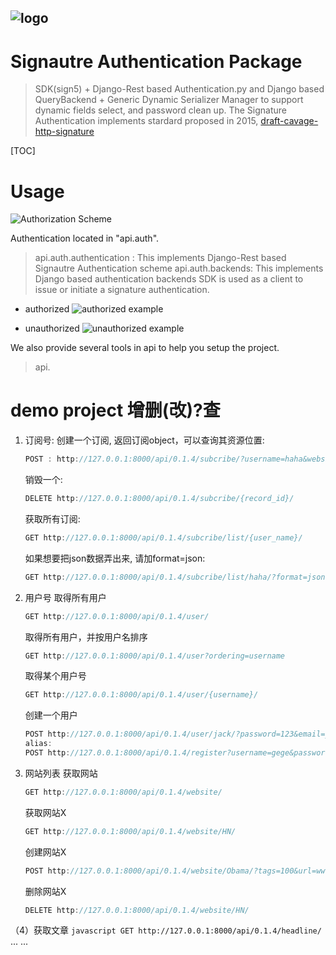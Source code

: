 ![logo](https://github.com/yiakwy/Siganture-Authentication-Package/raw/master/static/logo.png)
----------------------------------------------------------------------------------------------
Signautre Authentication Package
================================

> SDK(sign5) + Django-Rest based Authentication.py and Django based QueryBackend + Generic Dynamic Serializer Manager to support dynamic fields select, and password clean up.
> The Signature Authentication implements stardard proposed in 2015, [draft-cavage-http-signature](https://www.ietf.org/archive/id/draft-cavage-http-signatures-05)

[TOC]

# Usage
![Authorization Scheme](https://github.com/yiakwy/Siganture-Authentication-Package/raw/master/static/Authorization.png)


Authentication located in "api.auth".
> api.auth.authentication : This implements Django-Rest based Signautre Authentication scheme
> api.auth.backends: This implements Django based authentication backends
> SDK is used as a client to issue or initiate a signature authentication. 

- authorized
![authorized example](https://github.com/yiakwy/Siganture-Authentication-Package/raw/master/static/authorized.png)

- unauthorized
![unauthorized example](https://github.com/yiakwy/Siganture-Authentication-Package/raw/master/static/unauthorized.png)

We also provide several tools in api to help you setup the project.
> api.

# demo project 增删(改)?查
1. 订阅号:
	创建一个订阅, 返回订阅object，可以查询其资源位置:
	```javascript
	POST : http://127.0.0.1:8000/api/0.1.4/subcribe/?username=haha&website_name=HN
	```
	
	销毁一个:
	```javascript
	DELETE http://127.0.0.1:8000/api/0.1.4/subcribe/{record_id}/
	```
	
	获取所有订阅:
	```javascript
	GET http://127.0.0.1:8000/api/0.1.4/subcribe/list/{user_name}/
	```
	
	如果想要把json数据弄出来, 请加format=json:
	```javascript
	GET http://127.0.0.1:8000/api/0.1.4/subcribe/list/haha/?format=json
	```
2. 用户号
	取得所有用户
	```javascript
	GET http://127.0.0.1:8000/api/0.1.4/user/
	```
	
	取得所有用户，并按用户名排序
	```javascript
	GET http://127.0.0.1:8000/api/0.1.4/user?ordering=username
	```
	
	取得某个用户号
	```javascript
	GET http://127.0.0.1:8000/api/0.1.4/user/{username}/
	```
	
	创建一个用户
	```javascript
	POST http://127.0.0.1:8000/api/0.1.4/user/jack/?password=123&email=yiak.222@gmail.com
	alias: 
	POST http://127.0.0.1:8000/api/0.1.4/register?username=gege&password=asfdase&email=jiakechong@jiake.com
	```
3. 网站列表
	获取网站
	```javascript
	GET http://127.0.0.1:8000/api/0.1.4/website/
	```
	获取网站X
	```javascript
	GET http://127.0.0.1:8000/api/0.1.4/website/HN/
	```

	创建网站X
	```javascript
	POST http://127.0.0.1:8000/api/0.1.4/website/Obama/?tags=100&url=www.obama.com
	```
	删除网站X
	```javascript
	DELETE http://127.0.0.1:8000/api/0.1.4/website/HN/
	```
（4）获取文章
	```javascript
	GET http://127.0.0.1:8000/api/0.1.4/headline/
	```
... ...
